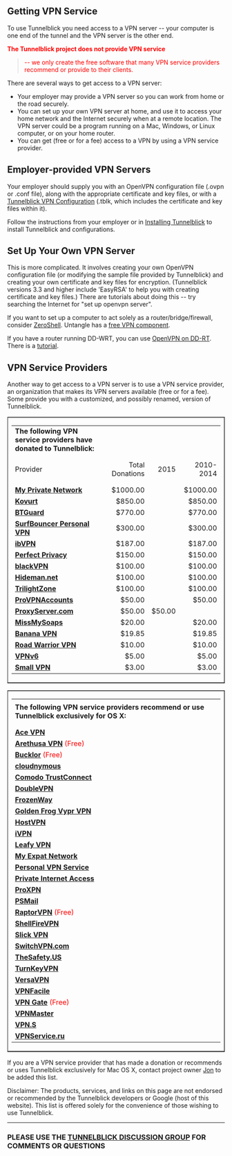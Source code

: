 ## Getting VPN Service ##
To use Tunnelblick you need access to a VPN server -- your computer is one end of the tunnel and the VPN server is the other end.

<font color='red'><b>The Tunnelblick project does not provide VPN service</b>
<blockquote>-- we only create the free software that many VPN service providers recommend or provide to their clients.</font></blockquote>

There are several ways to get access to a VPN server:

  * Your employer may provide a VPN server so you can work from home or the road securely.
  * You can set up your own VPN server at home, and use it to access your home network and the Internet securely when at a remote location. The VPN server could be a program running on a Mac, Windows, or Linux computer, or on your home router.
  * You can get (free or for a fee) access to a VPN by using a VPN service provider.

## Employer-provided VPN Servers ##
Your employer should supply you with an OpenVPN configuration file (.ovpn or .conf file), along with the appropriate certificate and key files, or with a [Tunnelblick VPN Configuration](http://code.google.com/p/tunnelblick/wiki/cConfigT) (.tblk, which includes the certificate and key files within it).

Follow the instructions from your employer or in [Installing Tunnelblick](cInstall.md) to install Tunnelblick and configurations.

## Set Up Your Own VPN Server ##
This is more complicated. It involves creating your own OpenVPN configuration file (or modifying the sample file provided by Tunnelblick) and creating your own certificate and key files for encryption. (Tunnelblick versions 3.3 and higher include 'EasyRSA' to help you with creating certificate and key files.) There are tutorials about doing this -- try searching the Internet for "set up openvpn server".

If you want to set up a computer to act solely as a router/bridge/firewall, consider [ZeroShell](http://www.zeroshell.net/eng/). Untangle has a [free VPN component](http://www.untangle.com/store/openvpn.html).

If you have a router running DD-WRT, you can use [OpenVPN on DD-RT](http://www.dd-wrt.com/wiki/index.php/OpenVPN#Enable_OpenVPN_in_the_Router). There is a [tutorial](http://www.dd-wrt.com/wiki/index.php/VPN_(the_easy_way)_v24%2B).

## VPN Service Providers ##
Another way to get access to a VPN server is to use a VPN service provider, an organization that makes its VPN servers available (free or for a fee). Some provide you with a customized, and possibly renamed, version of Tunnelblick.

<table width='100%' border='1'><tr><td>

<table width='100%' border='0'>

<tr><td><b>The following VPN service providers have donated to Tunnelblick:</b></td></tr>
<tr><td> </td><td> </td><td> </td><td> </td></tr>
<tr><td> </td><td> </td><td> </td><td> </td></tr>

<tr><td>Provider</td><td align='right'>Total Donations</td><td align='right'>2015</td><td align='right'>2010-2014</td></tr>
<tr><td> </td><td> </td><td> </td><td> </td></tr>
<tr><td> </td><td> </td><td> </td><td> </td></tr>

<tr><td><b><a href='http://www.tunnelblick.net/to.php?to=https://my-private-network.co.uk'>My Private Network</a></b></td>   <td align='right'>$1000.00</td> <td align='right'> </td> <td align='right'>$1000.00</td></tr>
<tr><td><b><a href='http://www.tunnelblick.net/to.php?to=https://www.kovurt.com'>Kovurt</a></b></td>                         <td align='right'>$850.00</td>  <td align='right'> </td>       <td align='right'>$850.00</td></tr>
<tr><td><b><a href='http://www.tunnelblick.net/to.php?to=http://btguard.com'>BTGuard</a></b></td>                            <td align='right'>$770.00</td>        <td align='right'> </td>       <td align='right'>$770.00</td></tr>
<tr><td><b><a href='http://www.tunnelblick.net/to.php?to=http://www.surfbouncer.com'>SurfBouncer Personal VPN</a></b></td>   <td align='right'>$300.00</td>  <td align='right'> </td>       <td align='right'>$300.00</td></tr>
<tr><td><b><a href='http://www.tunnelblick.net/to.php?to=http://www.ibvpn.com'>ibVPN</a></b></td>                            <td align='right'>$187.00</td>    <td align='right'> </td>       <td align='right'>$187.00</td></tr>
<tr><td><b><a href='http://www.tunnelblick.net/to.php?to=https://www.perfect-privacy.com'>Perfect Privacy</a></b></td>       <td align='right'>$150.00</td>   <td align='right'> </td>       <td align='right'>$150.00</td></tr>
<tr><td><b><a href='http://www.tunnelblick.net/to.php?to=https://www.blackvpn.com'>blackVPN</a></b></td>                     <td align='right'>$100.00</td>  <td align='right'> </td>       <td align='right'>$100.00</td></tr>
<tr><td><b><a href='http://www.tunnelblick.net/to.php?to=https://www.hideman.net'>Hideman.net</a></b></td>                   <td align='right'>$100.00</td>  <td align='right'> </td>       <td align='right'>$100.00</td></tr>
<tr><td><b><a href='http://www.tunnelblick.net/to.php?to=http://www.trilightzone.org/services.html'>TrilightZone</a></b></td><td align='right'>$100.00</td>  <td align='right'> </td>       <td align='right'>$100.00</td></tr>
<tr><td><b><a href='http://www.tunnelblick.net/to.php?to=http://provpnaccounts.com'>ProVPNAccounts</a></b></td>              <td align='right'>$50.00</td>   <td align='right'> </td>       <td align='right'>$50.00</td></tr>
<tr><td><b><a href='http://www.tunnelblick.net/to.php?to=https://proxyserver.com'>ProxyServer.com</a></b></td>              <td align='right'>$50.00</td>   <td align='right'>$50.00</td>       <td align='right'> </td></tr>
<tr><td><b><a href='http://www.tunnelblick.net/to.php?to=http://www.missmysoaps.co.uk'>MissMySoaps</a></b></td>              <td align='right'>$20.00</td>   <td align='right'> </td>       <td align='right'>$20.00</td></tr>
<tr><td><b><a href='http://www.tunnelblick.net/to.php?to=http://www.banana-vpn.com'>Banana VPN</a></b></td>                  <td align='right'>$19.85</td>    <td align='right'> </td>       <td align='right'>$19.85</td></tr>
<tr><td><b><a href='http://www.tunnelblick.net/to.php?to=http://www.roadwarriorvpn.com'>Road Warrior VPN</a></b></td>        <td align='right'>$10.00</td>    <td align='right'> </td>       <td align='right'>$10.00</td></tr>
<tr><td><b><a href='http://www.tunnelblick.net/to.php?to=http://vpnv6.com'>VPNv6</a></b></td>                                <td align='right'>$5.00</td>    <td align='right'> </td>       <td align='right'>$5.00</td></tr>
<tr><td><b><a href='http://www.tunnelblick.net/to.php?to=http://www.smallvpn.com'>Small VPN</a></b></td>                                <td align='right'>$3.00</td>    <td align='right'> </td>       <td align='right'>$3.00</td></tr>
</table>

</td></tr></table>

<table width='100%' border='1'><tr><td>

<table border='0'><tr><td>
<tr><td><b>The following VPN service providers recommend or use Tunnelblick exclusively for OS X:</b></td></tr>
<tr><td> </td></tr>
<tr><td> </td></tr>


<tr><td><b><a href='http://www.tunnelblick.net/to.php?to=http://www.acevpn.com'>Ace VPN</a></b></td></tr>
<tr><td><b><a href='http://www.tunnelblick.net/to.php?to=http://s6n.org/arethusa'>Arethusa VPN</a></b> <font color='red'>(Free)</font><b></td></tr></b><tr><td><b><a href='http://www.tunnelblick.net/to.php?to=http://www.bucklor.com/'>Bucklor</a></b> <font color='red'>(Free)</font><b></td></tr></b><tr><td><b><a href='http://www.tunnelblick.net/to.php?to=https://cloudnymous.com'>cloudnymous</a></b></td></tr>
<tr><td><b><a href='http://www.tunnelblick.net/to.php?to=https://www.comodo.com/home/internet-security/wifi-security.php'>Comodo TrustConnect</a></b></td></tr>
<tr><td><b><a href='http://www.tunnelblick.net/to.php?to=http://www.doublevpn.com/'>DoubleVPN</a></b></td></tr>
<tr><td><b><a href='http://www.tunnelblick.net/to.php?to=http://www.frozenway.com'>FrozenWay</a></b></td></tr>
<tr><td><b><a href='http://www.tunnelblick.net/to.php?to=http://www.goldenfrog.com/vyprvpn'>Golden Frog Vypr VPN</a></b></td></tr>
<tr><td><b><a href='http://www.tunnelblick.net/to.php?to=https://www.hostvpn.com/'>HostVPN</a></b></td></tr>
<tr><td><b><a href='http://www.tunnelblick.net/to.php?to=https://www.ivpn.net'>iVPN</a></b></td></tr>
<tr><td><b><a href='http://www.tunnelblick.net/to.php?to=https://www.leafyvpn.net'>Leafy VPN</a></b></td></tr>
<tr><td><b><a href='http://www.tunnelblick.net/to.php?to=http://www.my-expat-network.co.uk'>My Expat Network</a></b></td></tr>
<tr><td><b><a href='http://www.tunnelblick.net/to.php?to=http://www.personalvpn.biz'>Personal VPN Service</a></b></td></tr>
<tr><td><b><a href='http://www.tunnelblick.net/to.php?to=https://www.privateinternetaccess.com'>Private Internet Access</a></b></td></tr>
<tr><td><b><a href='http://www.tunnelblick.net/to.php?to=http://proxpn.com'>ProXPN</a></b></td></tr>
<tr><td><b><a href='http://www.tunnelblick.net/to.php?to=http://info.psmail.net/noah'>PSMail</a></b></td></tr>
<tr><td><b><a href='http://www.tunnelblick.net/to.php?to=http://www.raptorvpn.com'>RaptorVPN</a></b> <font color='red'>(Free)</font><b></td></tr></b><tr><td><b><a href='http://www.tunnelblick.net/to.php?to=https://www.shellfire.net/vpn'>ShellFireVPN</a></b></td></tr>
<tr><td><b><a href='http://www.tunnelblick.net/to.php?to=https://www.slickvpn.com'>Slick VPN</a></b></td></tr>
<tr><td><b><a href='http://www.tunnelblick.net/to.php?to=http://switchvpn.com'>SwitchVPN.com</a></b></td></tr>
<tr><td><b><a href='http://www.tunnelblick.net/to.php?to=https://thesafety.us'>TheSafety.US</a></b></td></tr>
<tr><td><b><a href='http://www.tunnelblick.net/to.php?to=http://www.turnkeyvpn.com'>TurnKeyVPN</a></b></td></tr>
<tr><td><b><a href='http://www.tunnelblick.net/to.php?to=http://www.versavpn.com'>VersaVPN</a></b></td></tr>
<tr><td><b><a href='http://www.tunnelblick.net/to.php?to=http://vpnfacile.fr'>VPNFacile</a></b></td></tr>
<tr><td><b><a href='http://www.tunnelblick.net/to.php?to=http://www.vpngate.net/en'>VPN Gate</a></b> <font color='red'>(Free)</font><b></td></tr></b><tr><td><b><a href='http://www.tunnelblick.net/to.php?to=http://www.vpnmaster.com'>VPNMaster</a></b></td></tr>
<tr><td><b><a href='http://www.tunnelblick.net/to.php?to=https://www.vpnsecure.me'>VPN.S</a></b></td></tr>
<tr><td><b><a href='http://www.tunnelblick.net/to.php?to=http://www.vpnservice.ru'>VPNService.ru</a></b></td></tr>

</td></tr></table>

</td></tr></table>


If you are a VPN service provider that has made a donation or recommends or uses Tunnelblick exclusively for Mac OS X, contact project owner [Jon](http://code.google.com/u/jkbullard/) to be added this list.


Disclaimer: The products, services, and links on this page are not endorsed or recommended by the Tunnelblick developers or Google (host of this website). This list is offered solely for the convenience of those wishing to use Tunnelblick.


---


### PLEASE USE THE [TUNNELBLICK DISCUSSION GROUP](https://groups.google.com/forum/#!forum/tunnelblick-discuss) FOR COMMENTS OR QUESTIONS ###